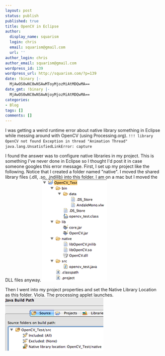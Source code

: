 ```yaml
---
layout: post
status: publish
published: true
title: OpenCV in Eclipse
author:
  display_name: squarism
  login: chris
  email: squarism@gmail.com
  url: ''
author_login: chris
author_email: squarism@gmail.com
wordpress_id: 139
wordpress_url: http://squarism.com/?p=139
date: !binary |-
  MjAwOS0wNC0wNSAwMToyMjozMiAtMDQwMA==
date_gmt: !binary |-
  MjAwOS0wNC0wNSAwNjoyMjozMiAtMDQwMA==
categories:
- Blog
tags: []
comments: []
---
```

I was getting a weird runtime error about native library something in Eclipse while messing around with OpenCV (using Processing.org).
`!!! library OpenCV not found
Exception in thread "Animation Thread" java.lang.UnsatisfiedLinkError: capture`

I found the answer was to configure native libraries in my project.  This is something I've never done in Eclipse so I thought I'd post it in case someone googles this error message.  First, I set up my project like the following.  Notice that I created a folder named "native".  I moved the shared library files (.dll, .so, .jndilib) into this folder.  I am on a mac but I moved the DLL files anyway.
![opencv_eclipse_1](/uploads/2009/04/opencv_eclipse_1.png "opencv_eclipse_1")

Then I went into my project properties and set the Native Library Location as this folder.  Viola.  The processing applet launches.
![opencv_eclipse_2](/uploads/2009/04/opencv_eclipse_2.png "opencv_eclipse_2")